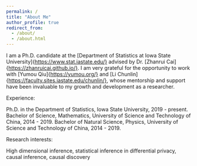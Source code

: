 ```yaml
---
permalink: /
title: "About Me"
author_profile: true
redirect_from: 
  - /about/
  - /about.html
---
```


I am a Ph.D. candidate at the [Department of Statistics at Iowa State University]{https://www.stat.iastate.edu/} advised by Dr. [Zhanrui Cai]{https://zhanruicai.github.io/}. I am very grateful for the opportunity to work with [Yumou Qiu]{https://yumou.org/} and [Li Chunlin]{https://faculty.sites.iastate.edu/chunlin/}, whose mentorship and support have been invaluable to my growth and development as a researcher.

Experience:

Ph.D. in the Department of Statistics, Iowa State University, 2019 - present.
Bachelor of Science, Mathematics, University of Science and Technology of China, 2014 - 2019.
Bachelor of Natural Science, Physics, University of Science and Technology of China, 2014 - 2019.

Research interests:

High dimensional inference, statistical inference in differential privacy, causal inference, causal discovery
